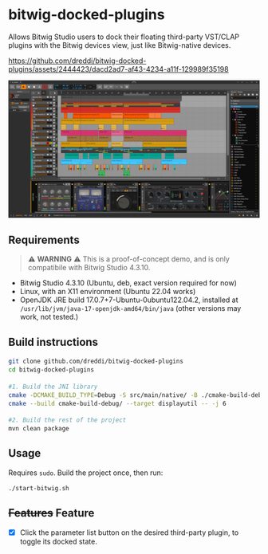 # bitwig-docked-plugins

Allows Bitwig Studio users to dock their floating third-party VST/CLAP plugins with the Bitwig devices view, just like Bitwig-native devices.

https://github.com/dreddi/bitwig-docked-plugins/assets/2444423/dacd2ad7-af43-4234-a11f-129989f35198

![screenshot](doc/screenshot.png)


## Requirements
> ⚠️ **WARNING** ⚠️ This is a proof-of-concept demo, and is only compatibile with Bitwig Studio 4.3.10.

- Bitwig Studio 4.3.10 (Ubuntu, deb, exact version required for now)
- Linux, with an X11 environment (Ubuntu 22.04 works)
- OpenJDK JRE build 17.0.7+7-Ubuntu-0ubuntu122.04.2, installed at `/usr/lib/jvm/java-17-openjdk-amd64/bin/java` (other versions may work, not tested.)

## Build instructions

```bash
git clone github.com/dreddi/bitwig-docked-plugins
cd bitwig-docked-plugins

#1. Build the JNI library
cmake -DCMAKE_BUILD_TYPE=Debug -S src/main/native/ -B ./cmake-build-debug
cmake --build cmake-build-debug/ --target displayutil -- -j 6

#2. Build the rest of the project
mvn clean package
```

## Usage

Requires `sudo`. Build the project once, then run:
```bash
./start-bitwig.sh
```

## ~~Features~~ Feature

- [x] Click the parameter list button on the desired third-party plugin, to toggle its docked state.
